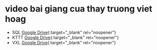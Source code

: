 # video bai giang cua thay truong viet hoag
* SQL [Google Drive](https://drive.google.com/file/d/1kxWty9WlJ_hLPW-rN9BQ3y_reG5ilclw/view){:target="_blank" rel="noopener"}
* KTTT [Google Drive](https://drive.google.com/drive/folders/1_RTKExg2SFJdMWCXnCYdvWNXIZ0qtr73){:target="_blank" rel="noopener"}
* VXL [Google Drive](https://drive.google.com/drive/folders/1iBdXtEQ1uCo59FbOCqtHrUvYWVRl_aJn?fbclid=IwAR2XWfH0qjjmIBKZuaDJAfGECh5KfYX9LaWDKn0xMI0EQI5AnRrs5wY6IOY){:target="_blank" rel="noopener"}
